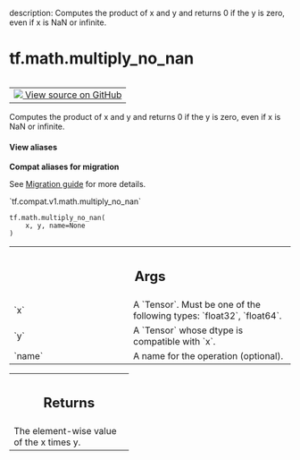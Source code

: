 description: Computes the product of x and y and returns 0 if the y is zero, even if x is NaN or infinite.

<div itemscope itemtype="http://developers.google.com/ReferenceObject">
<meta itemprop="name" content="tf.math.multiply_no_nan" />
<meta itemprop="path" content="Stable" />
</div>

# tf.math.multiply_no_nan

<!-- Insert buttons and diff -->

<table class="tfo-notebook-buttons tfo-api nocontent" align="left">
<td>
  <a target="_blank" href="https://github.com/tensorflow/tensorflow/blob/r2.3/tensorflow/python/ops/math_ops.py#L1349-L1371">
    <img src="https://www.tensorflow.org/images/GitHub-Mark-32px.png" />
    View source on GitHub
  </a>
</td>
</table>



Computes the product of x and y and returns 0 if the y is zero, even if x is NaN or infinite.

<section class="expandable">
  <h4 class="showalways">View aliases</h4>
  <p>
<b>Compat aliases for migration</b>
<p>See
<a href="https://www.tensorflow.org/guide/migrate">Migration guide</a> for
more details.</p>
<p>`tf.compat.v1.math.multiply_no_nan`</p>
</p>
</section>

<pre class="devsite-click-to-copy prettyprint lang-py tfo-signature-link">
<code>tf.math.multiply_no_nan(
    x, y, name=None
)
</code></pre>



<!-- Placeholder for "Used in" -->


<!-- Tabular view -->
 <table class="responsive fixed orange">
<colgroup><col width="214px"><col></colgroup>
<tr><th colspan="2"><h2 class="add-link">Args</h2></th></tr>

<tr>
<td>
`x`
</td>
<td>
A `Tensor`. Must be one of the following types: `float32`, `float64`.
</td>
</tr><tr>
<td>
`y`
</td>
<td>
A `Tensor` whose dtype is compatible with `x`.
</td>
</tr><tr>
<td>
`name`
</td>
<td>
A name for the operation (optional).
</td>
</tr>
</table>



<!-- Tabular view -->
 <table class="responsive fixed orange">
<colgroup><col width="214px"><col></colgroup>
<tr><th colspan="2"><h2 class="add-link">Returns</h2></th></tr>
<tr class="alt">
<td colspan="2">
The element-wise value of the x times y.
</td>
</tr>

</table>

